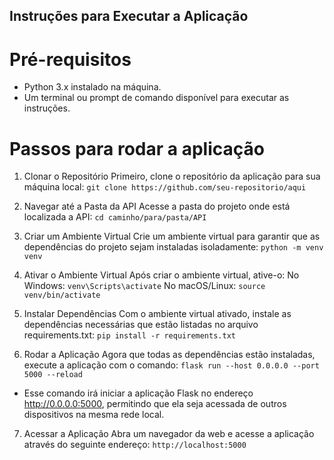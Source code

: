 ## Instruções para Executar a Aplicação
# Pré-requisitos
- Python 3.x instalado na máquina.
- Um terminal ou prompt de comando disponível para executar as instruções.

# Passos para rodar a aplicação
1. Clonar o Repositório Primeiro, clone o repositório da aplicação para sua máquina local: ``` git clone https://github.com/seu-repositorio/aqui ```

2. Navegar até a Pasta da API Acesse a pasta do projeto onde está localizada a API: ``` cd caminho/para/pasta/API ```

3. Criar um Ambiente Virtual Crie um ambiente virtual para garantir que as dependências do projeto sejam instaladas isoladamente: ``` python -m venv venv ```

4. Ativar o Ambiente Virtual Após criar o ambiente virtual, ative-o:  No Windows: ``` venv\Scripts\activate ``` No macOS/Linux: ``` source venv/bin/activate ```

5. Instalar Dependências Com o ambiente virtual ativado, instale as dependências necessárias que estão listadas no arquivo requirements.txt: ``` pip install -r requirements.txt ```

6. Rodar a Aplicação Agora que todas as dependências estão instaladas, execute a aplicação com o comando: ``` flask run --host 0.0.0.0 --port 5000 --reload ```
- Esse comando irá iniciar a aplicação Flask no endereço http://0.0.0.0:5000, permitindo que ela seja acessada de outros dispositivos na mesma rede local.

7. Acessar a Aplicação Abra um navegador da web e acesse a aplicação através do seguinte endereço: ``` http://localhost:5000 ```
